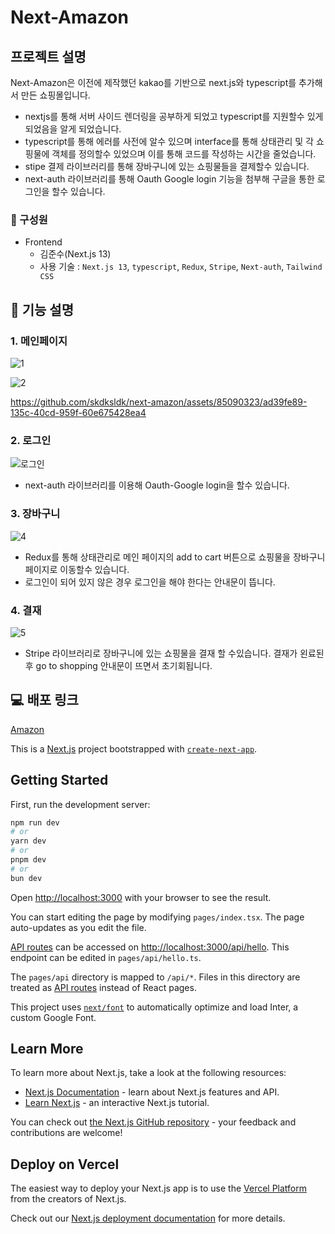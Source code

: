 # Next-Amazon

## 프로젝트 설명
Next-Amazon은 이전에 제작했던 kakao를 기반으로 next.js와 typescript를 추가해서 만든 쇼핑몰입니다.
- nextjs를 통해 서버 사이드 렌더링을 공부하게 되었고 typescript를 지원할수 있게 되었음을 알게 되었습니다.
- typescript를 통해 에러를 사전에 알수 있으며 interface를 통해 상태관리 및 각 쇼핑물에 객체를 정의할수 있었으며 이를 통해 코드를 작성하는 시간을 줄었습니다. 
- stipe 결제 라이브러리를 통해 장바구니에 있는 쇼핑물들을 결제할수 있습니다.
- next-auth 라이브러리를 통해 Oauth Google login 기능을 첨부해 구글을 통한 로그인을 할수 있습니다.

### 🏃 구성원
- Frontend<br/>
  - 김준수(Next.js 13)
  - 사용 기술 : `Next.js 13`, `typescript`, `Redux`, `Stripe`, `Next-auth`, `Tailwind CSS`
 
## 🔎 기능 설명

### 1. 메인페이지
![1](https://github.com/skdksldk/next-amazon/assets/85090323/6950fa5a-7e31-428d-9ad2-ee9a407c7e2c)

![2](https://github.com/skdksldk/next-amazon/assets/85090323/b1149dd7-0230-4e69-9a88-b5d03e3292f9)

https://github.com/skdksldk/next-amazon/assets/85090323/ad39fe89-135c-40cd-959f-60e675428ea4

### 2. 로그인

![로그인](https://github.com/skdksldk/Sea-Blog/assets/85090323/1e716764-9263-4a62-ab3f-4b2cd8ad7eec)

- next-auth 라이브러리를 이용해 Oauth-Google login을 할수 있습니다.

### 3. 장바구니

![4](https://github.com/skdksldk/next-amazon/assets/85090323/861e2593-4f4c-4db7-99d5-2d674510ce21)

- Redux를 통해 상태관리로 메인 페이지의 add to cart 버튼으로 쇼핑물을 장바구니 페이지로 이동할수 있습니다.
- 로그인이 되어 있지 않은 경우 로그인을 해야 한다는 안내문이 뜹니다.

 ### 4. 결재

![5](https://github.com/skdksldk/next-amazon/assets/85090323/8117fd5e-b2c1-466b-8961-7a47ee4f64c5)

- Stripe 라이브러리로 장바구니에 있는 쇼핑물을 결재 할 수있습니다. 결재가 왼료된후 go to shopping 안내문이 뜨면서 초기회됩니다.


## 💻 배포 링크

[Amazon](https://next-amazon-lyart.vercel.app/)


This is a [Next.js](https://nextjs.org/) project bootstrapped with [`create-next-app`](https://github.com/vercel/next.js/tree/canary/packages/create-next-app).

## Getting Started

First, run the development server:

```bash
npm run dev
# or
yarn dev
# or
pnpm dev
# or
bun dev
```

Open [http://localhost:3000](http://localhost:3000) with your browser to see the result.

You can start editing the page by modifying `pages/index.tsx`. The page auto-updates as you edit the file.

[API routes](https://nextjs.org/docs/api-routes/introduction) can be accessed on [http://localhost:3000/api/hello](http://localhost:3000/api/hello). This endpoint can be edited in `pages/api/hello.ts`.

The `pages/api` directory is mapped to `/api/*`. Files in this directory are treated as [API routes](https://nextjs.org/docs/api-routes/introduction) instead of React pages.

This project uses [`next/font`](https://nextjs.org/docs/basic-features/font-optimization) to automatically optimize and load Inter, a custom Google Font.

## Learn More

To learn more about Next.js, take a look at the following resources:

- [Next.js Documentation](https://nextjs.org/docs) - learn about Next.js features and API.
- [Learn Next.js](https://nextjs.org/learn) - an interactive Next.js tutorial.

You can check out [the Next.js GitHub repository](https://github.com/vercel/next.js/) - your feedback and contributions are welcome!

## Deploy on Vercel

The easiest way to deploy your Next.js app is to use the [Vercel Platform](https://vercel.com/new?utm_medium=default-template&filter=next.js&utm_source=create-next-app&utm_campaign=create-next-app-readme) from the creators of Next.js.

Check out our [Next.js deployment documentation](https://nextjs.org/docs/deployment) for more details.

